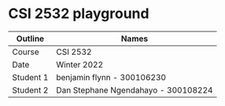 # CSI 2532 playground

| Outline | Names |
| --- | --- |
| Course | CSI 2532 |
| Date | Winter 2022 |
| Student 1 | benjamin flynn - 300106230 |
| Student 2 | Dan Stephane Ngendahayo - 300108224 | 

